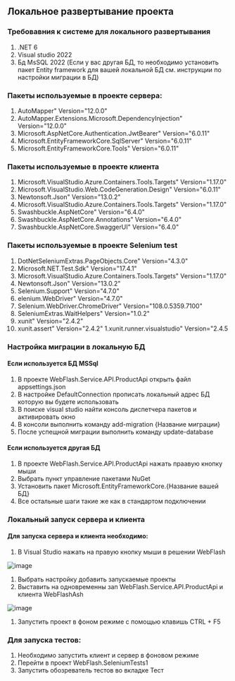 ## Локальное развертывание проекта
### Требовавния к системе для локального развертывания 
1. .NET 6 
2. Visual studio 2022 
3. Бд MsSQL 2022 (Если у вас другая БД, то необходимо установить пакет Entity framework для вашей локальной БД см. инструкции по настройки миграции в БД)
### Пакеты используемые в проекте сервера: 
1. AutoMapper" Version="12.0.0" 
1. AutoMapper.Extensions.Microsoft.DependencyInjection" Version="12.0.0"
1. Microsoft.AspNetCore.Authentication.JwtBearer" Version="6.0.11" 
1. Microsoft.EntityFrameworkCore.SqlServer" Version="6.0.11"
1. Microsoft.EntityFrameworkCore.Tools" Version="6.0.11"
### Пакеты используемые в проекте клиента 
1. Microsoft.VisualStudio.Azure.Containers.Tools.Targets" Version="1.17.0" 
1. Microsoft.VisualStudio.Web.CodeGeneration.Design" Version="6.0.11" 
1. Newtonsoft.Json" Version="13.0.2"
1. Microsoft.VisualStudio.Azure.Containers.Tools.Targets" Version="1.17.0" 
1. Swashbuckle.AspNetCore" Version="6.4.0" 
1. Swashbuckle.AspNetCore.Annotations" Version="6.4.0" 
1. Swashbuckle.AspNetCore.SwaggerUI" Version="6.4.0" 
### Пакеты используемые в проекте Selenium test 
1. DotNetSeleniumExtras.PageObjects.Core" Version="4.3.0" 
1. Microsoft.NET.Test.Sdk" Version="17.4.1" 
1. Microsoft.VisualStudio.Azure.Containers.Tools.Targets" Version="1.17.0" 
1. Newtonsoft.Json" Version="13.0.2" 
1. Selenium.Support" Version="4.7.0" 
1. elenium.WebDriver" Version="4.7.0" 
1. Selenium.WebDriver.ChromeDriver" Version="108.0.5359.7100" 
1. SeleniumExtras.WaitHelpers" Version="1.0.2" 
1. xunit" Version="2.4.2" 
1. xunit.assert" Version="2.4.2" 
1.xunit.runner.visualstudio" Version="2.4.5
### Настройка миграции в локальную БД
#### Если используется БД MSSql
1. В проекте WebFlash.Service.API.ProductApi открыть файл appsettings.json 
1. В настройке DefaultConnection прописать локальный адрес БД которую вы будете использовать 
1. В поиске visual studio найти консоль диспетчера пакетов и активировать окно
1. В консоли выполнить команду add-migration {Название миграции}
1. После успещной миграции выполнить команду update-database 
#### Если используется другая БД 
1. В проекте WebFlash.Service.API.ProductApi нажать праавую кнопку мыши 
1. Выбрать пункт управление пакетами NuGet 
1. Установить пакет Microsoft.EntityFrameworkCore.{Название вашей БД}
1. Все остальные шаги такие же как в стандартом подключении 
### Локальный запуск сервера и клиента
#### Для запуска сервера и клиента необходимо:
1. В Visual Studio нажать на правую кнопку мыши в решении WebFlash 

![image](https://user-images.githubusercontent.com/104216032/210181100-26f3ff5f-6adb-4446-a33d-6aa85e9c9c57.png)
1. Выбрать настройку добавить запускаемые проекты 
1. Выставить на одновременны зап WebFlash.Service.API.ProductApi и клиента WebFlashAsh 

![image](https://user-images.githubusercontent.com/104216032/210181176-230be056-d404-4915-b36a-74029bffe534.png)

1. Запустить проект в фоном режиме с помощью клавишь CTRL + F5 

### Для запуска тестов: 
1. Необходимо запустить клиент и сервер в фоновом режиме 
1. Перейти в проект WebFlash.SeleniumTests1 
1. Запустить обозреватель тестов во вкладке Тест 


